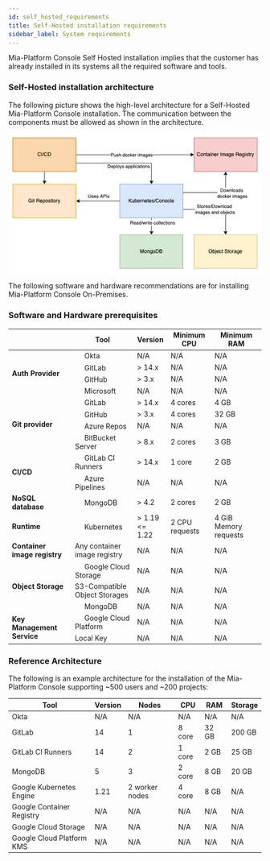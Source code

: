 ```yaml
---
id: self_hosted_requirements
title: Self-Hosted installation requirements
sidebar_label: System requirements
---
```


Mia-Platform Console Self Hosted installation implies that the customer has already installed in its systems all the required software and tools.

### Self-Hosted installation architecture

The following picture shows the high-level architecture for a Self-Hosted Mia-Platform Console installation. The communication between the components must be allowed as shown in the architecture.

![Self-Hosted installation architecture](img/self_hosted_architecture.png)

The following software and hardware recommendations are for installing Mia-Platform Console On-Premises.

### Software and Hardware prerequisites  

<table>
   <thead>
      <tr>
         <th></th>
         <th><strong>Tool</strong></th>
         <th><strong>Version</strong></th>
         <th><strong>Minimum CPU</strong></th>
         <th><strong>Minimum RAM</strong></th>
      </tr>
   </thead>
   <tbody>
      <tr>
         <td rowspan="4"><strong>Auth Provider</strong></td>
         <td><img src="/img/okta.ico" width="15" height="15"/> Okta</td>
         <td>N/A</td>
         <td>N/A</td>
         <td>N/A</td>
      </tr>
      <tr>
         <td><img src="/img/gitlab.png" width="15" height="15"/> GitLab</td>
         <td>> 14.x</td>
         <td>N/A</td>
         <td>N/A</td>
      </tr>
      <tr>
         <td><img src="/img/github.png" width="15" height="15"/> GitHub</td>
         <td>> 3.x</td>
         <td>N/A</td>
         <td>N/A</td>
      </tr>
      <tr>
         <td><img src="/img/microsoft.ico" width="15" height="15"/> Microsoft</td>
         <td>N/A</td>
         <td>N/A</td>
         <td>N/A</td>
      </tr>
      <tr>
         <td rowspan="4"><strong>Git provider</strong></td>
         <td><img src="/img/gitlab.png" width="15" height="15"/> GitLab</td>
         <td>&gt; 14.x</td>
         <td>4 cores</td>
         <td>4 GB</td>
      </tr>
      <tr>
         <td><img src="/img/github.png" width="15" height="15"/> GitHub</td>
         <td>&gt; 3.x</td>
         <td>4 cores</td>
         <td>32 GB</td>
      </tr>
      <tr>
         <td><img src="/img/azure-repos.png" width="15" height="15"/> Azure Repos</td>
         <td>N/A</td>
         <td>N/A</td>
         <td>N/A</td>
      </tr>
      <tr>
         <td><img src="/img/bitbucket-server.ico" width="15" height="15"/> BitBucket Server</td>
         <td>&gt; 8.x</td>
         <td>2 cores</td>
         <td>3 GB</td>
      </tr>
      <tr>
         <td rowspan="2"><strong>CI/CD</strong></td>
         <td><img src="/img/gitlab.png" width="15" height="15"/> GitLab CI Runners</td>
         <td>&gt; 14.x</td>
         <td>1 core</td>
         <td>2 GB</td>
      </tr>
      <tr>
         <td><img src="/img/azure-pipelines.png" width="15" height="15"/> Azure Pipelines</td>
         <td>N/A</td>
         <td>N/A</td>
         <td>N/A</td>
      </tr>
      <tr>
         <td><strong>NoSQL database</strong></td>
         <td><img src="/img/mongodb.ico" width="15" height="15"/> MongoDB</td>
         <td>&gt; 4.2</td>
         <td>2 cores</td>
         <td>2 GB</td>
      </tr>
      <tr>
         <td><strong>Runtime</strong></td>
         <td><img src="/img/kubernetes.png" width="15" height="15"/> Kubernetes</td>
         <td>&gt; 1.19<br/>&lt;= 1.22</td>
         <td>2 CPU requests</td>
         <td>4 GiB Memory requests</td>
      </tr>
      <tr>
         <td><strong>Container image registry</strong></td>
         <td>Any container image registry</td>
         <td>N/A</td>
         <td>N/A</td>
         <td>N/A</td>
      </tr>
      <tr>
         <td rowspan="3"><strong>Object Storage</strong></td>
         <td><img src="/img/gcs.png" width="15" height="15"/> Google Cloud Storage</td>
         <td>N/A</td>
         <td>N/A</td>
         <td>N/A</td>
      </tr>
      <tr>
        <td>S3-Compatible Object Storages</td>
        <td>N/A</td>
        <td>N/A</td>
        <td>N/A</td>
      </tr>
      <tr>
        <td><img src="/img/mongodb.ico" width="15" height="15"/> MongoDB</td>
        <td>N/A</td>
        <td>N/A</td>
        <td>N/A</td>
      </tr>
      <tr>
         <td rowspan="2"><strong>Key Management Service</strong></td>
         <td><img src="/img/gcp.ico" width="15" height="15"/> Google Cloud Platform</td>
         <td>N/A</td>
         <td>N/A</td>
         <td>N/A</td>
      </tr>
      <tr>
         <td>Local Key</td>
         <td>N/A</td>
         <td>N/A</td>
         <td>N/A</td>
      </tr>
   </tbody>
</table>


### Reference Architecture

The following is an example architecture for the installation of the Mia-Platform Console supporting ~500 users and ~200 projects:

| **Tool**                  | **Version** | **Nodes**      | **CPU** | **RAM** | **Storage** |
|---------------------------|-------------|----------------|---------|---------|-------------|
| Okta                      | N/A         | N/A            | N/A     | N/A     | N/A         |
| GitLab                    | 14          | 1              | 8 core  | 32 GB   | 200 GB      |
| GitLab CI Runners         | 14          | 2              | 1 core  | 2 GB    | 25 GB       |
| MongoDB                   | 5           | 3              | 2 core  | 8 GB    | 20 GB       |
| Google Kubernetes Engine  | 1.21        | 2 worker nodes | 4 core  | 8 GB    | N/A         |
| Google Container Registry | N/A         | N/A            | N/A     | N/A     | N/A         |
| Google Cloud Storage      | N/A         | N/A            | N/A     | N/A     | N/A         |
| Google Cloud Platform KMS | N/A         | N/A            | N/A     | N/A     | N/A         |
